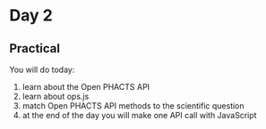 Day 2
=====

Practical
---------

You will do today:

1. learn about the Open PHACTS API
2. learn about ops.js
3. match Open PHACTS API methods to the scientific question
4. at the end of the day you will make one API call with JavaScript

